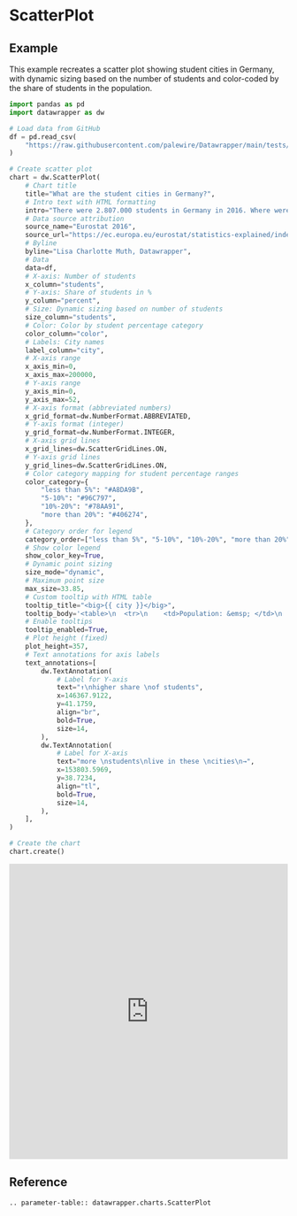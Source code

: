 # ScatterPlot

## Example

This example recreates a scatter plot showing student cities in Germany, with dynamic sizing based on the number of students and color-coded by the share of students in the population.

```python
import pandas as pd
import datawrapper as dw

# Load data from GitHub
df = pd.read_csv(
    "https://raw.githubusercontent.com/palewire/Datawrapper/main/tests/samples/scatter/german-students.csv"
)

# Create scatter plot
chart = dw.ScatterPlot(
    # Chart title
    title="What are the student cities in Germany?",
    # Intro text with HTML formatting
    intro="There were 2.807.000 students in Germany in 2016. Where were they based, and which cities had the highest share of students? <b>The size of the circle represents the number of students in these cities. The darker the circle, the higher the share of students.</b>",
    # Data source attribution
    source_name="Eurostat 2016",
    source_url="https://ec.europa.eu/eurostat/statistics-explained/index.php?title=Statistics_on_European_cities/de#Bildung_und_Besch.C3.A4ftigung",
    # Byline
    byline="Lisa Charlotte Muth, Datawrapper",
    # Data
    data=df,
    # X-axis: Number of students
    x_column="students",
    # Y-axis: Share of students in %
    y_column="percent",
    # Size: Dynamic sizing based on number of students
    size_column="students",
    # Color: Color by student percentage category
    color_column="color",
    # Labels: City names
    label_column="city",
    # X-axis range
    x_axis_min=0,
    x_axis_max=200000,
    # Y-axis range
    y_axis_min=0,
    y_axis_max=52,
    # X-axis format (abbreviated numbers)
    x_grid_format=dw.NumberFormat.ABBREVIATED,
    # Y-axis format (integer)
    y_grid_format=dw.NumberFormat.INTEGER,
    # X-axis grid lines
    x_grid_lines=dw.ScatterGridLines.ON,
    # Y-axis grid lines
    y_grid_lines=dw.ScatterGridLines.ON,
    # Color category mapping for student percentage ranges
    color_category={
        "less than 5%": "#A8DA9B",
        "5-10%": "#96C797",
        "10%-20%": "#78AA91",
        "more than 20%": "#406274",
    },
    # Category order for legend
    category_order=["less than 5%", "5-10%", "10%-20%", "more than 20%"],
    # Show color legend
    show_color_key=True,
    # Dynamic point sizing
    size_mode="dynamic",
    # Maximum point size
    max_size=33.85,
    # Custom tooltip with HTML table
    tooltip_title="<big>{{ city }}</big>",
    tooltip_body='<table>\n  <tr>\n    <td>Population: &emsp; </td>\n    <td>Students:</td>\n  </tr>\n  <tr>\n    <td><b>{{ pop }}</b></td>\n  </b>\n    <td><b>{{ students }}</b></td>\n</tr>\n</table>\n<hr>\n<big><b>{{ percent }}% of the population are students.</big></b>',
    # Enable tooltips
    tooltip_enabled=True,
    # Plot height (fixed)
    plot_height=357,
    # Text annotations for axis labels
    text_annotations=[
        dw.TextAnnotation(
            # Label for Y-axis
            text="↑\nhigher share \nof students",
            x=146367.9122,
            y=41.1759,
            align="br",
            bold=True,
            size=14,
        ),
        dw.TextAnnotation(
            # Label for X-axis
            text="more \nstudents\nlive in these \ncities\n→",
            x=153803.5969,
            y=38.7234,
            align="tl",
            bold=True,
            size=14,
        ),
    ],
)

# Create the chart
chart.create()
```

<iframe title="What are the student cities in Germany?" aria-label="Scatter Plot" id="datawrapper-chart-GQDw3" src="https://datawrapper.dwcdn.net/GQDw3/10/" scrolling="no" frameborder="0" style="width: 0; min-width: 100% !important; border: none;" height="534" data-external="1"></iframe><script type="text/javascript">!function(){"use strict";window.addEventListener("message",(function(a){if(void 0!==a.data["datawrapper-height"]){var e=document.querySelectorAll("iframe");for(var t in a.data["datawrapper-height"])for(var r=0;r<e.length;r++)if(e[r].contentWindow===a.source){var i=a.data["datawrapper-height"][t]+"px";e[r].style.height=i}}}))}();
</script>

## Reference

```{eval-rst}
.. parameter-table:: datawrapper.charts.ScatterPlot
